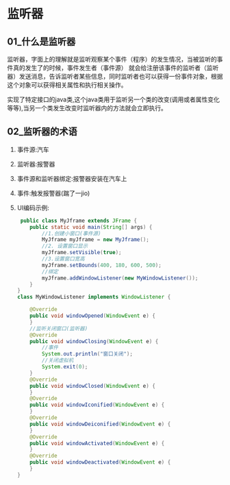 # 监听器

## 01_什么是监听器

​	监听器，字面上的理解就是监听观察某个事件（程序）的发生情况，当被监听的事件真的发生了的时候，事件发生者（事件源） 就会给注册该事件的监听者（监听器）发送消息，告诉监听者某些信息，同时监听者也可以获得一份事件对象，根据这个对象可以获得相关属性和执行相关操作。

​	实现了特定接口的java类,这个java类用于监听另一个类的改变(调用或者属性变化等等),当另一个类发生改变时监听器内的方法就会立即执行。

## 02_监听器的术语

1. 事件源:汽车

2. 监听器:报警器

3. 事件源和监听器绑定:报警器安装在汽车上

4. 事件:触发报警器(踹了一jio)

5. UI编码示例:

   ```java
    public class MyJframe extends JFrame {
       public static void main(String[] args) {
           //1.创建小窗口(事件源)
           MyJframe myJframe = new MyJframe();
           //2. 设置窗口显示
           myJframe.setVisible(true);
           //3.设置窗口宽高
           myJframe.setBounds(400, 180, 600, 500);
           //绑定
           myJframe.addWindowListener(new MyWindowListener());
       }
   }
   class MyWindowListener implements WindowListener {
   
       @Override
       public void windowOpened(WindowEvent e) {
       }
       //监听关闭窗口(监听器)
       @Override
       public void windowClosing(WindowEvent e) {
           //事件
           System.out.println("窗口关闭");
           //关闭虚拟机
           System.exit(0);
       }
       @Override
       public void windowClosed(WindowEvent e) {
       }
       @Override
       public void windowIconified(WindowEvent e) {
       }
       @Override
       public void windowDeiconified(WindowEvent e) {
       }
       @Override
       public void windowActivated(WindowEvent e) {
       }
       @Override
       public void windowDeactivated(WindowEvent e) {
       }
   }
   ```

   